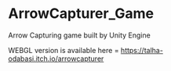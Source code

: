 # ArrowCapturer_Game
Arrow Capturing game built by Unity Engine

WEBGL version is available here = 
https://talha-odabasi.itch.io/arrowcapturer

